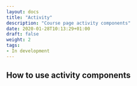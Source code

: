 ```yaml
---
layout: docs
title: "Activity"
description: "Course page activity components"
date: 2020-01-28T10:13:29+01:00
draft: false
weight: 2
tags:
- In development
---
```


## How to use activity components
